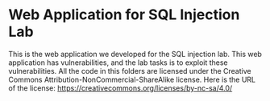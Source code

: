# Web Application for SQL Injection Lab

This is the web application we developed for the 
SQL injection lab. This web application has vulnerabilities,
and the lab tasks is to exploit these vulnerabilities. 
All the code in this folders are licensed under the 
Creative Commons Attribution-NonCommercial-ShareAlike license. 
Here is the URL of the license: https://creativecommons.org/licenses/by-nc-sa/4.0/

